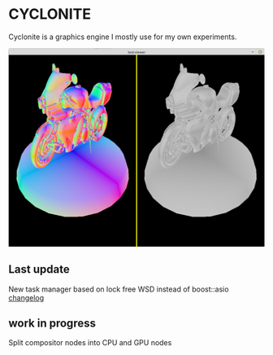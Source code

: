 
# CYCLONITE

Cyclonite is a graphics engine I mostly use for my own experiments.

![s1.png](./examples/gltf-viewer/screenshots/s1.png)

## Last update

New task manager based on lock free WSD instead of boost::asio
[changelog](CHANGELOG.md)

## work in progress

Split compositor nodes into CPU and GPU nodes




